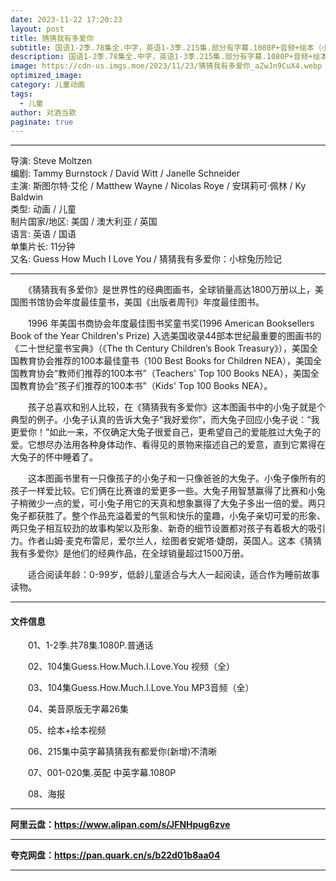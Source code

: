 ```yaml
---
date: 2023-11-22 17:20:23
layout: post
title: 猜猜我有多爱你
subtitle: 国语1-2季.78集全.中字，英语1-3季.215集.部分有字幕.1080P+音频+绘本（小朋友动画推荐）
description: 国语1-2季.78集全.中字，英语1-3季.215集.部分有字幕.1080P+音频+绘本（小朋友动画推荐）。《猜猜我有多爱你》是世界性的经典图画书，全球销量高达1800万册以上，美国图书馆协会年度最佳童书，美国《出版者周刊》年度最佳图书...
image: https://cdn-us.imgs.moe/2023/11/23/猜猜我有多爱你_aZwJn9CuX4.webp
optimized_image: 
category: 儿童动画
tags:
  - 儿童
author: 对酒当歌
paginate: true
---
```


---

导演: Steve Moltzen  
编剧: Tammy Burnstock / David Witt / Janelle Schneider  
主演: 斯图尔特·艾伦 / Matthew Wayne / Nicolas Roye / 安琪莉可·佩林 / Ky Baldwin  
类型: 动画 / 儿童  
制片国家/地区: 美国 / 澳大利亚 / 英国  
语言: 英语 / 国语  
单集片长: 11分钟  
又名: Guess How Much I Love You / 猜猜我有多爱你：小棕兔历险记  

---

　　《猜猜我有多爱你》是世界性的经典图画书，全球销量高达1800万册以上，美国图书馆协会年度最佳童书，美国《出版者周刊》年度最佳图书。

　　1996 年美国书商协会年度最佳图书奖童书奖(1996 American Booksellers Book of the Year Children's Prize) 入选美国收录44部本世纪最重要的图画书的《二十世纪童书宝典》（《The th Century Children’s Book Treasury》），美国全国教育协会推荐的100本最佳童书（100 Best Books for Children NEA），美国全国教育协会“教师们推荐的100本书”（Teachers' Top 100 Books NEA），美国全国教育协会“孩子们推荐的100本书”（Kids' Top 100 Books NEA）。

　　孩子总喜欢和别人比较，在《猜猜我有多爱你》这本图画书中的小兔子就是个典型的例子。小兔子认真的告诉大兔子“我好爱你”，而大兔子回应小兔子说：“我更爱你！”如此一来，不仅确定大兔子很爱自己，更希望自己的爱能胜过大兔子的爱。它想尽办法用各种身体动作、看得见的景物来描述自己的爱意，直到它累得在大兔子的怀中睡着了。

　　这本图画书里有一只像孩子的小兔子和一只像爸爸的大兔子。小兔子像所有的孩子一样爱比较。它们俩在比赛谁的爱更多一些。大兔子用智慧赢得了比赛和小兔子稍微少一点的爱，可小兔子用它的天真和想象赢得了大兔子多出一倍的爱。两只兔子都获胜了。整个作品充溢着爱的气氛和快乐的童趣，小兔子亲切可爱的形象、两只兔子相互较劲的故事构架以及形象、新奇的细节设置都对孩子有着极大的吸引力。作者山姆·麦克布雷尼，爱尔兰人，绘图者安妮塔·婕朗，英国人。这本《猜猜我有多爱你》是他们的经典作品，在全球销量超过1500万册。

　　适合阅读年龄：0-99岁，低龄儿童适合与大人一起阅读，适合作为睡前故事读物。

---

#### 文件信息

　　01、1-2季.共78集.1080P.普通话

　　02、104集Guess.How.Much.I.Love.You 视频（全）

　　03、104集Guess.How.Much.I.Love.You MP3音频（全）

　　04、美音原版无字幕26集

　　05、绘本+绘本视频

　　06、215集中英字幕猜猜我有都爱你(新增)不清晰

　　07、001-020集.英配 中英字幕.1080P

　　08、海报

---

**阿里云盘：<https://www.alipan.com/s/JFNHpug6zve>**

---

**夸克网盘：<https://pan.quark.cn/s/b22d01b8aa04>**

---
